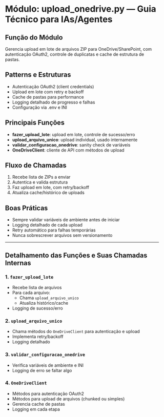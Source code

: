 # Módulo: upload_onedrive.py — Guia Técnico para IAs/Agentes

## Função do Módulo
Gerencia upload em lote de arquivos ZIP para OneDrive/SharePoint, com autenticação OAuth2, controle de duplicatas e cache de estrutura de pastas.

## Patterns e Estruturas
- Autenticação OAuth2 (client credentials)
- Upload em lote com retry e backoff
- Cache de pastas para performance
- Logging detalhado de progresso e falhas
- Configuração via .env e INI

## Principais Funções
- **fazer_upload_lote**: upload em lote, controle de sucesso/erro
- **upload_arquivo_unico**: upload individual, usado internamente
- **validar_configuracao_onedrive**: sanity check de variáveis
- **OneDriveClient**: cliente de API com métodos de upload

## Fluxo de Chamadas
1. Recebe lista de ZIPs a enviar
2. Autentica e valida estrutura
3. Faz upload em lote, com retry/backoff
4. Atualiza cache/histórico de uploads

## Boas Práticas
- Sempre validar variáveis de ambiente antes de iniciar
- Logging detalhado de cada upload
- Retry automático para falhas temporárias
- Nunca sobrescrever arquivos sem versionamento

---

## Detalhamento das Funções e Suas Chamadas Internas

### 1. `fazer_upload_lote`
- Recebe lista de arquivos
- Para cada arquivo:
    - Chama `upload_arquivo_unico`
    - Atualiza histórico/cache
- Logging de sucesso/erro

### 2. `upload_arquivo_unico`
- Chama métodos do `OneDriveClient` para autenticação e upload
- Implementa retry/backoff
- Logging detalhado

### 3. `validar_configuracao_onedrive`
- Verifica variáveis de ambiente e INI
- Logging de erro se faltar algo

### 4. `OneDriveClient`
- Métodos para autenticação OAuth2
- Métodos para upload de arquivos (chunked ou simples)
- Gerencia cache de pastas
- Logging em cada etapa
